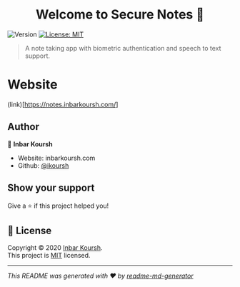 <h1 align="center">Welcome to Secure Notes 👋</h1>
<p>
  <img alt="Version" src="https://img.shields.io/badge/version-0.0.1-blue.svg?cacheSeconds=2592000" />
  <a href="https://opensource.org/licenses/MIT" target="_blank">
    <img alt="License: MIT" src="https://img.shields.io/badge/License-MIT-yellow.svg" />
  </a>
</p>

> A note taking app with biometric authentication and speech to text support.

Website
=======
(link)[https://notes.inbarkoursh.com/]

## Author

👤 **Inbar Koursh**

* Website: inbarkoursh.com
* Github: [@ikoursh](https://github.com/ikoursh)

## Show your support

Give a ⭐️ if this project helped you!

## 📝 License

Copyright © 2020 [Inbar Koursh](https://github.com/ikoursh).<br />
This project is [MIT](https://opensource.org/licenses/MIT) licensed.

***
_This README was generated with ❤️ by [readme-md-generator](https://github.com/kefranabg/readme-md-generator)_

